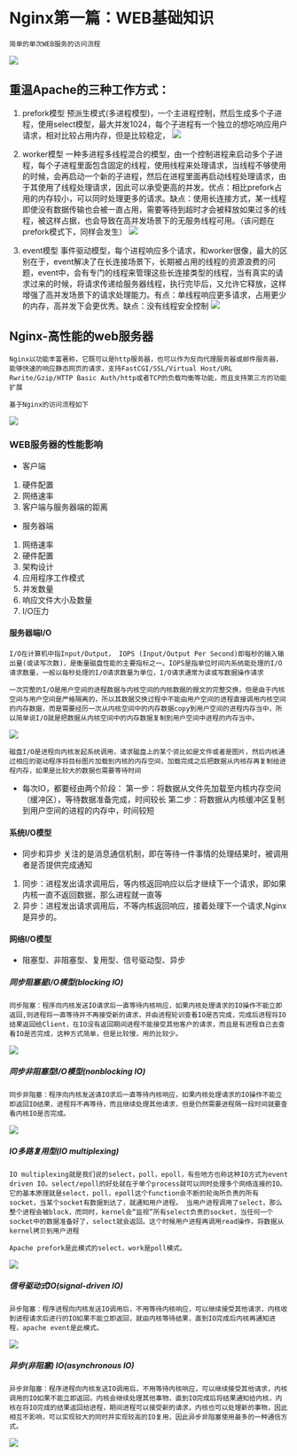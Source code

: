 # Nginx第一篇：WEB基础知识
	简单的单次WEB服务的访问流程
[![](images/web%E8%AF%B7%E6%B1%82.png)](http://aishad.top/wordpress/wp-content/uploads/2019/05/web请求.png)


## 重温Apache的三种工作方式：
1. prefork模型
	预派生模式(多进程模型)，一个主进程控制，然后生成多个子进程，使用select模型，最大并发1024，每个子进程有一个独立的想吃响应用户请求，相对比较占用内存，但是比较稳定，
[![](images/prefork.png)](http://aishad.top/wordpress/wp-content/uploads/2019/05/prefork.png)

2. worker模型
	一种多进程多线程混合的模型，由一个控制进程来启动多个子进程，每个子进程里面包含固定的线程，使用线程来处理请求，当线程不够使用的时候，会再启动一个新的子进程，然后在进程里面再启动线程处理请求，由于其使用了线程处理请求，因此可以承受更高的并发。优点：相比prefork占用的内存较小，可以同时处理更多的请求。缺点：使用长连接方式，某一线程即使没有数据传输也会被一直占用，需要等待到超时才会被释放如果过多的线程，被这样占据，也会导致在高并发场景下的无服务线程可用。（该问题在prefork模式下，同样会发生）
[![](images/worker.png)](http://aishad.top/wordpress/wp-content/uploads/2019/05/worker.png)

3. event模型
	事件驱动模型，每个进程响应多个请求，和worker很像，最大的区别在于，event解决了在长连接场景下，长期被占用的线程的资源浪费的问题，event中，会有专门的线程来管理这些长连接类型的线程，当有真实的请求过来的时候，将请求传递给服务器线程，执行完毕后，又允许它释放，这样增强了高并发场景下的请求处理能力。有点：单线程响应更多请求，占用更少的内存，高并发下会更优秀。缺点：没有线程安全控制
[![](images/event.png)](http://aishad.top/wordpress/wp-content/uploads/2019/05/event.png)

## Nginx-高性能的web服务器
	Nginx以功能丰富著称，它既可以是http服务器，也可以作为反向代理服务器或邮件服务器，能够快速的响应静态网页的请求，支持FastCGI/SSL/Virtual Host/URL Rwrite/Gzip/HTTP Basic Auth/http或者TCP的负载均衡等功能，而且支持第三方的功能扩展
	
	基于Nginx的访问流程如下
[![](images/Nginx.png)](http://aishad.top/wordpress/wp-content/uploads/2019/05/Nginx.png)

### WEB服务器的性能影响
- 客户端
1. 硬件配置
2. 网络速率
3. 客户端与服务器端的距离

- 服务器端
1. 网络速率
2. 硬件配置
3. 架构设计
4. 应用程序工作模式
5. 并发数量
6. 响应文件大小及数量
7. I/O压力

#### 服务器端I/O
	I/O在计算机中指Input/Output， IOPS (Input/Output Per Second)即每秒的输入输出量(或读写次数)，是衡量磁盘性能的主要指标之一。IOPS是指单位时间内系统能处理的I/O请求数量，一般以每秒处理的I/O请求数量为单位，I/O请求通常为读或写数据操作请求
	
	一次完整的I/O是用户空间的进程数据与内核空间的内核数据的报文的完整交换，但是由于内核空间与用户空间是严格隔离的，所以其数据交换过程中不能由用户空间的进程直接调用内核空间的内存数据，而是需要经历一次从内核空间中的内存数据copy到用户空间的进程内存当中，所以简单说I/O就是把数据从内核空间中的内存数据复制到用户空间中进程的内存当中。
[![](images/IO.png)](http://aishad.top/wordpress/wp-content/uploads/2019/05/IO.png)

	磁盘I/O是进程向内核发起系统调用，请求磁盘上的某个资比如是文件或者是图片，然后内核通过相应的驱动程序将目标图片加载到内核的内存空间，加载完成之后把数据从内核存再复制给进程内存，如果是比较大的数据也需要等待时间

- 每次IO，都要经由两个阶段：
	第一步：将数据从文件先加载至内核内存空间（缓冲区），等待数据准备完成，时间较长
	第二步：将数据从内核缓冲区复制到用户空间的进程的内存中，时间较短

#### 系统I/O模型
- 同步和异步
	关注的是消息通信机制，即在等待一件事情的处理结果时，被调用者是否提供完成通知

1. 同步：进程发出请求调用后，等内核返回响应以后才继续下一个请求，即如果内核一直不返回数据，那么进程就一直等
2. 异步：进程发出请求调用后，不等内核返回响应，接着处理下一个请求,Nginx是异步的。

#### 网络I/O模型
- 阻塞型、非阻塞型、复用型、信号驱动型、异步

##### 同步阻塞星I/O模型(blocking IO)
	同步阻塞：程序向内核发送IO请求后一直等待内核响应，如果内核处理请求的IO操作不能立即返回,则进程将一直等待并不再接受新的请求，并由进程轮训查看IO是否完成，完成后进程将IO结果返回给Client，在IO没有返回期间进程不能接受其他客户的请求，而且是有进程自己去查看IO是否完成，这种方式简单，但是比较慢，用的比较少。
[![](images/blocking_IO.png)](http://aishad.top/wordpress/wp-content/uploads/2019/05/blocking_IO.png)

##### 同步非阻塞型I/O模型(nonblocking IO)
	同步非阻塞：程序向内核发送请IO求后一直等待内核响应，如果内核处理请求的IO操作不能立即返回IO结果，进程将不再等待，而且继续处理其他请求，但是仍然需要进程隔一段时间就要查看内核IO是否完成。
[![](images/nonblocking.png)](http://aishad.top/wordpress/wp-content/uploads/2019/05/nonblocking.png)

##### IO多路复用型(IO multiplexing)
	IO multiplexing就是我们说的select，poll，epoll，有些地方也称这种IO方式为event driven IO。select/epoll的好处就在于单个process就可以同时处理多个网络连接的IO。它的基本原理就是select，poll，epoll这个function会不断的轮询所负责的所有socket，当某个socket有数据到达了，就通知用户进程。 当用户进程调用了select，那么整个进程会被block，而同时，kernel会“监视”所有select负责的socket，当任何一个socket中的数据准备好了，select就会返回。这个时候用户进程再调用read操作，将数据从kernel拷贝到用户进程
	
	Apache prefork是此模式的select，work是poll模式。
[![](images/IOmultiplexing.png)](http://aishad.top/wordpress/wp-content/uploads/2019/05/IOmultiplexing.png)

##### 信号驱动式IO(signal-driven IO)
	异步阻塞：程序进程向内核发送IO调用后，不用等待内核响应，可以继续接受其他请求，内核收到进程请求后进行的IO如果不能立即返回，就由内核等待结果，直到IO完成后内核再通知进程，apache event是此模式。
[![](images/%E5%BC%82%E6%AD%A5%E9%98%BB%E5%A1%9E.png)](http://aishad.top/wordpress/wp-content/uploads/2019/05/异步阻塞.png)

##### 异步(非阻塞) IO(asynchronous IO)
	异步非阻塞：程序进程向内核发送IO调用后，不用等待内核响应，可以继续接受其他请求，内核调用的IO如果不能立即返回，内核会继续处理其他事物，直到IO完成后将结果通知给内核，内核在将IO完成的结果返回给进程，期间进程可以接受新的请求，内核也可以处理新的事物，因此相互不影响，可以实现较大的同时并实现较高的IO复用，因此异步非阻塞使用最多的一种通信方式。

[![](images/%E5%BC%82%E6%AD%A5%E9%9D%9E%E9%98%BB%E5%A1%9E.png)](http://aishad.top/wordpress/wp-content/uploads/2019/05/异步非阻塞.png)